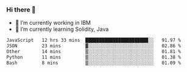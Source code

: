 ### Hi there 👋

<!--
**mathcodeman/mathcodeman** is a ✨ _special_ ✨ repository because its `README.md` (this file) appears on your GitHub profile.

Here are some ideas to get you started:

- 🔭 I’m currently working on ...
- 🌱 I’m currently learning ...
- 👯 I’m looking to collaborate on ...
- 🤔 I’m looking for help with ...
- 💬 Ask me about ...
- 📫 How to reach me: ...
- 😄 Pronouns: ...
- ⚡ Fun fact: ...
-->

- 🔭 I’m currently working in IBM
- 🌱 I’m currently learning Solidity, Java

<!--START_SECTION:waka-->

```txt
JavaScript   12 hrs 33 mins  ███████████████████████░░   91.97 %
JSON         23 mins         ▓░░░░░░░░░░░░░░░░░░░░░░░░   02.86 %
Other        14 mins         ▒░░░░░░░░░░░░░░░░░░░░░░░░   01.81 %
Python       11 mins         ▒░░░░░░░░░░░░░░░░░░░░░░░░   01.38 %
Bash         8 mins          ▒░░░░░░░░░░░░░░░░░░░░░░░░   01.09 %
```

<!--END_SECTION:waka-->
